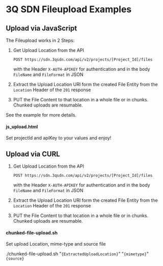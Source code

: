 # 3Q SDN Fileupload Examples

## Upload via JavaScript
The Fileupload works in 2 Steps:

1. Get Upload Location from the API
    
    `POST https://sdn.3qsdn.com/api/v2/projects/[Project_Id]/files`
    
    with the Header `X-AUTH-APIKEY` for authentication and in the body `FileName` and `FileFormat` in JSON

2. Extract the Upload Location URI form the created File Entity from the `Location` Header of the `201` response

3. PUT the File Content to that location in a whole file or in chunks. Chunked uploads are resumable.

See the example for more details.

#### js_upload.html
Set projectId and apiKey to your values and enjoy!

## Upload via CURL

1. Get Upload Location from the API

    `POST https://sdn.3qsdn.com/api/v2/projects/[Project_Id]/files`

    with the Header `X-AUTH-APIKEY` for authentication and in the body `FileName` and `FileFormat` in JSON

2. Extract the Upload Location URI form the created File Entity from the `Location` Header of the `201` response

3. PUT the File Content to that location in a whole file or in chunks. Chunked uploads are resumable.

#### chunked-file-upload.sh

Set upload Location, mime-type and source file

./chunked-file-upload.sh "`{ExtractedUploadLocation}`" "`{mimetype}`" `{source}`

